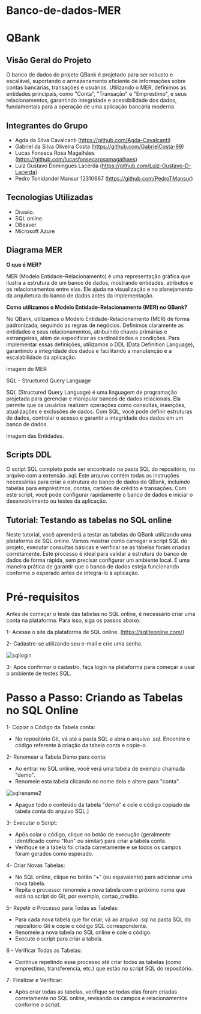 # Banco-de-dados-MER

# QBank

## Visão Geral do Projeto

O banco de dados do projeto QBank é projetado para ser robusto e escalável, suportando o armazenamento eficiente de informações sobre contas bancárias, transações e usuários. Utilizando o MER, definimos as entidades principais, como "Conta", "Transação" e "Emprestimo", e seus relacionamentos, garantindo integridade e acessibilidade dos dados, fundamentais para a operação de uma aplicação bancária moderna.

## Integrantes do Grupo

- Agda da Silva Cavalcanti (https://github.com/Agda-Cavalcanti)
- Gabriel da Silva Oliveira Costa (https://github.com/GabrielCosta-99)
- Lucas Fonseca Rosa Magalhães (https://github.com/lucasfonsecarosamagalhaes)
- Luiz Gustavo Domingues Lacerda (https://github.com/Luiz-Gustavo-D-Lacerda)
- Pedro Tonidandel Mansur 12310667 (https://github.com/PedroTMansur)

## Tecnologias Utilizadas

- Drawio.
- SQL online.
- DBeaver
- Microsoft Azure
  
## Diagrama MER 

**O que é MER?**

MER (Modelo Entidade-Relacionamento) é uma representação gráfica que ilustra a estrutura de um banco de dados, mostrando entidades, atributos e os relacionamentos entre elas. Ele ajuda na visualização e no planejamento da arquitetura do banco de dados antes da implementação.

**Como utilizamos o Modelo Entidade-Relacionamento (MER) no QBank?**

No QBank, utilizamos o Modelo Entidade-Relacionamento (MER) de forma padronizada, seguindo as regras de negócios. Definimos claramente as entidades e seus relacionamentos, atribuindo chaves primárias e estrangeiras, além de especificar as cardinalidades e condições. Para implementar essas definições, utilizamos o DDL (Data Definition Language), garantindo a integridade dos dados e facilitando a manutenção e a escalabilidade da aplicação.

imagem do MER

SQL - Structured Query Language

SQL (Structured Query Language) é uma linguagem de programação projetada para gerenciar e manipular bancos de dados relacionais. Ela permite que os usuários realizem operações como consultas, inserções, atualizações e exclusões de dados. Com SQL, você pode definir estruturas de dados, controlar o acesso e garantir a integridade dos dados em um banco de dados.

imagem das Entidades. 

## Scripts DDL
O script SQL completo pode ser encontrado na pasta SQL do repositório, no arquivo com a extensão .sql. Este arquivo contém todas as instruções necessárias para criar a estrutura do banco de dados do QBank, incluindo tabelas para empréstimos, contas, cartões de crédito e transações. Com este script, você pode configurar rapidamente o banco de dados e iniciar o desenvolvimento ou testes da aplicação.

## Tutorial: Testando as tabelas no SQL online

Neste tutorial, você aprenderá a testar as tabelas do QBank utilizando uma plataforma de SQL online. Vamos mostrar como carregar o script SQL do projeto, executar consultas básicas e verificar se as tabelas foram criadas corretamente. Este processo é ideal para validar a estrutura do banco de dados de forma rápida, sem precisar configurar um ambiente local. É uma maneira prática de garantir que o banco de dados esteja funcionando conforme o esperado antes de integrá-lo à aplicação.

# Pré-requisitos

Antes de começar o teste das tabelas no SQL online, é necessário criar uma conta na plataforma. Para isso, siga os passos abaixo:

1- Acesse o site da plataforma de SQL online. (https://sqliteonline.com/)

2- Cadastre-se utilizando seu e-mail e crie uma senha.

![sqllogin](https://github.com/user-attachments/assets/a44fd5a3-16e7-4212-bed2-cdc2b5dc4439)

3- Após confirmar o cadastro, faça login na plataforma para começar a usar o ambiente de testes SQL.

# Passo a Passo: Criando as Tabelas no SQL Online

1- Copiar o Código da Tabela conta:

- No repositório Git, vá até a pasta SQL e abra o arquivo .sql. Encontre o código referente à criação da tabela conta e copie-o.

2- Renomear a Tabela Demo para conta:

- Ao entrar no SQL online, você verá uma tabela de exemplo chamada "demo".
- Renomeie esta tabela clicando no nome dela e altere para "conta".

![sqlrename2](https://github.com/user-attachments/assets/d6684ebb-0ba3-488c-b27d-f9a4781ceeca)
  
- Apague todo o conteúdo da tabela "demo" e cole o código copiado da tabela conta do arquivo SQL.]
  
3- Executar o Script:

- Após colar o código, clique no botão de execução (geralmente identificado como "Run" ou similar) para criar a tabela conta.
- Verifique se a tabela foi criada corretamente e se todos os campos foram gerados como esperado.
  
4- Criar Novas Tabelas:

- No SQL online, clique no botão “+” (ou equivalente) para adicionar uma nova tabela.
- Repita o processo: renomeie a nova tabela com o próximo nome que está no script do Git, por exemplo, cartao_credito.
  
5- Repetir o Processo para Todas as Tabelas:

- Para cada nova tabela que for criar, vá ao arquivo .sql na pasta SQL do repositório Git e copie o código SQL correspondente.
- Renomeie a nova tabela no SQL online e cole o código.
- Execute o script para criar a tabela.
  
6 - Verificar Todas as Tabelas:

- Continue repetindo esse processo até criar todas as tabelas (como emprestimo, transferencia, etc.) que estão no script SQL do repositório.
  
7- Finalizar e Verificar:

- Após criar todas as tabelas, verifique se todas elas foram criadas corretamente no SQL online, revisando os campos e relacionamentos conforme o script.


